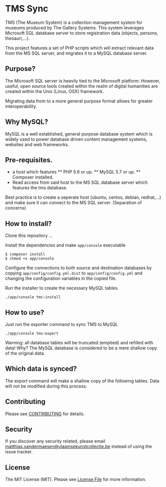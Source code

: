 # TMS Sync

TMS (The Museum System) is a collection management system for museums produced
by The Gallery Systems. This system leverages Microsoft SQL database server to
store registration data (objects, persons, thesauri,...).

This project features a set of PHP scripts which will extract relevant data from
the MS SQL server, and migrates it to a MySQL database server.

## Purpose?

The Microsoft SQL server is heavily tied to the Microsoft platform. However,
useful, open source tools created within the realm of digital humanities are
created within the Unix (Linux, OSX) framework.

Migrating data from to a more general purpose format allows for greater
interoperability.

## Why MySQL?

MySQL is a well established, general purpose database system which is widely
used to power database driven content management systems, websites and web
frameworks.

## Pre-requisites.

* a host which features
** PHP 5.6 or up.
** MySQL 5.7 or up.
** Composer installed.
* Read access from said host to the MS SQL database server which features the tms
  database.

Best practice is to create a seperate host (ubuntu, centos, debian, redhat,...)
and make sure it can connect to the MS SQL server. (Separation of concerns)

## How to install?

Clone this repository
...

Install the dependencies and make `app/console` executable
```
$ composer install
$ chmod +x app/console
```

Configure the connections to both source and destination databases by copying
`app/config/config.yml.dist` to `app/config/config.yml` and changing the
configuration variables in the copied file.

Run the installer to create the necessary MySQL tables.
```
./app/console tms:install
```

## How to use?

Just run the exporter command to sync TMS to MySQL

```
./app/console tms:export
```

Warning: all database tables will be truncated (emptied) and refilled with data!
Why? The MySQL database is considered to be a mere shallow copy of the original
data.

## Which data is synced?

The export command will make a shallow copy of the following tables. Data will
not be modified during this process.

## Contributing

Please see [CONTRIBUTING](CONTRIBUTING.md) for details.

## Security

If you discover any security related, please email
matthias.vandermaesen@vlaamsekunstcollectie.be instead of using the issue
tracker.

## License

The MIT License (MIT). Please see [License File](LICENSE) for more information.

